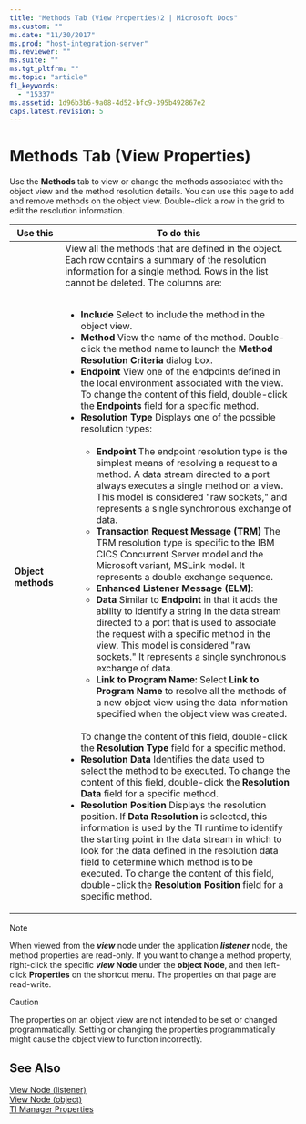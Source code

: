 ```yaml
---
title: "Methods Tab (View Properties)2 | Microsoft Docs"
ms.custom: ""
ms.date: "11/30/2017"
ms.prod: "host-integration-server"
ms.reviewer: ""
ms.suite: ""
ms.tgt_pltfrm: ""
ms.topic: "article"
f1_keywords: 
  - "15337"
ms.assetid: 1d96b3b6-9a08-4d52-bfc9-395b492867e2
caps.latest.revision: 5
---
```

# Methods Tab (View Properties)
Use the **Methods** tab to view or change the methods associated with the object view and the method resolution details. You can use this page to add and remove methods on the object view. Double-click a row in the grid to edit the resolution information.  
  
|Use this|To do this|  
|--------------|----------------|  
|**Object methods**|View all the methods that are defined in the object. Each row contains a summary of the resolution information for a single method. Rows in the list cannot be deleted. The columns are:<br /><br /> <ul><li>**Include** Select to include the method in the object view.</li><li>**Method** View the name of the method. Double-click the method name to launch the **Method Resolution Criteria** dialog box.</li><li>**Endpoint** View one of the endpoints defined in the local environment associated with the view. To change the content of this field, double-click the **Endpoints** field for a specific method.</li><li>**Resolution Type** Displays one of the possible resolution types:<br /><br /> <ul><li>**Endpoint** The endpoint resolution type is the simplest means of resolving a request to a method. A data stream directed to a port always executes a single method on a view. This model is considered "raw sockets," and represents a single synchronous exchange of data.</li><li>**Transaction Request Message (TRM)** The TRM resolution type is specific to the IBM CICS Concurrent Server model and the Microsoft variant, MSLink model. It represents a double exchange sequence.</li><li>**Enhanced Listener Message (ELM)**:</li><li>**Data** Similar to **Endpoint** in that it adds the ability to identify a string in the data stream directed to a port that is used to associate the request with a specific method in the view. This model is considered "raw sockets." It represents a single synchronous exchange of data.</li><li>**Link to Program Name:** Select **Link to Program Name** to resolve all the methods of a new object view using the data information specified when the object view was created.</li></ul><br />     To change the content of this field, double-click the **Resolution Type** field for a specific method.</li><li>**Resolution Data** Identifies the data used to select the method to be executed. To change the content of this field, double-click the **Resolution Data** field for a specific method.</li><li>**Resolution Position** Displays the resolution position. If **Data Resolution** is selected, this information is used by the TI runtime to identify the starting point in the data stream in which to look for the data defined in the resolution data field to determine which method is to be executed. To change the content of this field, double-click the **Resolution Position** field for a specific method.</li></ul>|  
  
> [!NOTE]
>  When viewed from the ***view*** node under the application ***listener*** node, the method properties are read-only. If you want to change a method property, right-click the specific ***view* Node** under the **object Node**, and then left-click **Properties** on the shortcut menu. The properties on that page are read-write.  
  
> [!CAUTION]
>  The properties on an object view are not intended to be set or changed programmatically. Setting or changing the properties programmatically might cause the object view to function incorrectly.  
  
## See Also  
 [View Node (listener)](../core/view-node-listener-1.md)   
 [View Node (object)](../core/view-node-object-2.md)   
 [TI Manager Properties](../core/ti-manager-properties1.md)